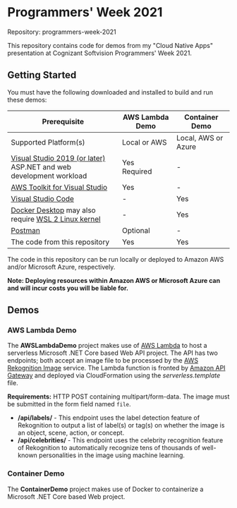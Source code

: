# Programmers' Week 2021
Repository: programmers-week-2021

This repository contains code for demos from my "Cloud Native Apps" presentation at Cognizant Softvision Programmers' Week 2021.

## Getting Started
You must have the following downloaded and installed to build and run these demos:

| Prerequisite | AWS Lambda Demo | Container Demo |
| ----------- | ----------- | ----------- |
| Supported Platform(s) | Local or AWS | Local, AWS or Azure |
| [Visual Studio 2019 (or later)](https://visualstudio.microsoft.com/)<br> ASP.NET and web development workload | Yes<br>Required | - |
| [AWS Toolkit for Visual Studio](https://aws.amazon.com/visualstudio/) | Yes | - |
| [Visual Studio Code](https://code.visualstudio.com/) | - | Yes |
| [Docker Desktop](https://www.docker.com/products/docker-desktop) may also require [WSL 2 Linux kernel](https://aka.ms/wsl2kernel) | - | Yes |
| [Postman](https://www.postman.com/downloads/) | Optional | - |
| The code from this repository | Yes | Yes |

The code in this repository can be run locally or deployed to Amazon AWS and/or Microsoft Azure, respectively.

**Note: Deploying resources within Amazon AWS or Microsoft Azure can and will incur costs you will be liable for.**

## Demos
### AWS Lambda Demo
The **AWSLambdaDemo** project makes use of [AWS Lambda](https://aws.amazon.com/lambda/) to host a serverless Microsoft .NET Core based Web API project.
The API has two endpoints; both accept an image file to be processed by the [AWS Rekognition Image](https://aws.amazon.com/rekognition/) service. The Lambda function is fronted by [Amazon API Gateway](https://aws.amazon.com/api-gateway/) and deployed via CloudFormation using the *serverless.template* file.

**Requirements:** HTTP POST containing multipart/form-data. The image must be submitted in the form field named `file`.
- **/api/labels/** - This endpoint uses the label detection feature of Rekognition to output a list of label(s) or tag(s) on whether the image is an object, scene, action, or concept.
- **/api/celebrities/** - This endpoint uses the celebrity recognition feature of Rekognition to automatically recognize tens of thousands of well-known personalities in the image using machine learning.

### Container Demo
The **ContainerDemo** project makes use of Docker to containerize a Microsoft .NET Core based Web project.

